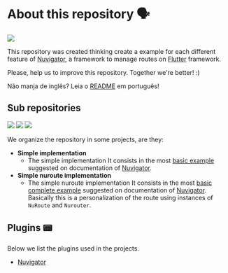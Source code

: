 # About this repository 🗣

![](https://img.shields.io/github/license/Leomhl/nuvigator_examples)

This repository was created thinking create a example for each different feature of [Nuvigator](https://github.com/nubank/nuvigator), a framework to manage routes on [Flutter](https://github.com/flutter/flutter) framework.

Please, help us to improve this repository. 
Together we're better! :)

Não manja de inglês? Leia o [README](https://github.com/Leomhl/nuvigator_examples/blob/master/README_PT.md) em português!

## Sub repositories

![](https://img.shields.io/badge/-dart-blue?style=flat-square&logo=dart)
![](https://img.shields.io/badge/-flutter-blue?style=flat-square&logo=flutter)
![](https://img.shields.io/badge/-Nuvigator-purple?style=flat-square&logo=Nuvigator)

We organize the repository in some projects, are they:

* **Simple implementation**
	* The simple implementation It consists in the most [basic example](https://github.com/nubank/nuvigator#quick-start) suggested on documentation of [Nuvigator](https://github.com/nubank/nuvigator).
* **Simple nuroute implementation**
	* The simple nuroute implementation It consists in the most [basic complete example](https://github.com/nubank/nuvigator#quick-start) suggested on documentation of [Nuvigator](https://github.com/nubank/nuvigator). Basically this is a personalization of the route using instances of `NuRoute` and `Nurouter`.

## Plugins 📟

Below we list the plugins used in the projects.

- [Nuvigator](https://github.com/nubank/nuvigator)
